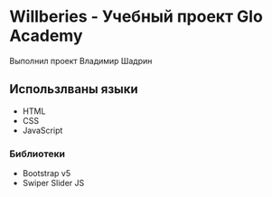 # Willberies - Учебный проект Glo Academy
Выполнил проект Владимир Шадрин
## Использлваны языки
- HTML
- CSS
- JavaScript
### Библиотеки
- Bootstrap v5
- Swiper Slider JS
